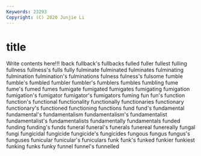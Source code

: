 ```yaml
---
Keywords: 23293
Copyright: (C) 2020 Junjie Li
---
```


# title

Write contents here!!!
lback 
fullback's 
fullbacks 
fulled 
fuller 
fullest 
fulling
fullness 
fullness's 
fulls 
fully 
fulminate 
fulminated 
fulminates 
fulminating 
fulmination 
fulmination's
fulminations 
fulness 
fulness's 
fulsome 
fumble 
fumble's 
fumbled 
fumbler 
fumbler's 
fumblers
fumbles 
fumbling 
fume 
fume's 
fumed 
fumes 
fumigate 
fumigated 
fumigates 
fumigating
fumigation 
fumigation's 
fumigator 
fumigator's 
fumigators 
fuming 
fun 
fun's 
function 
function's
functional 
functionality 
functionally 
functionaries 
functionary 
functionary's 
functioned 
functioning 
functions 
fund
fund's 
fundamental 
fundamental's 
fundamentalism 
fundamentalism's 
fundamentalist 
fundamentalist's 
fundamentalists 
fundamentally 
fundamentals
funded 
funding 
funding's 
funds 
funeral 
funeral's 
funerals 
funereal 
funereally 
fungal
fungi 
fungicidal 
fungicide 
fungicide's 
fungicides 
fungous 
fungus 
fungus's 
funguses 
funicular
funicular's 
funiculars 
funk 
funk's 
funked 
funkier 
funkiest 
funking 
funks 
funky
funnel 
funnel's 
funnelled 
